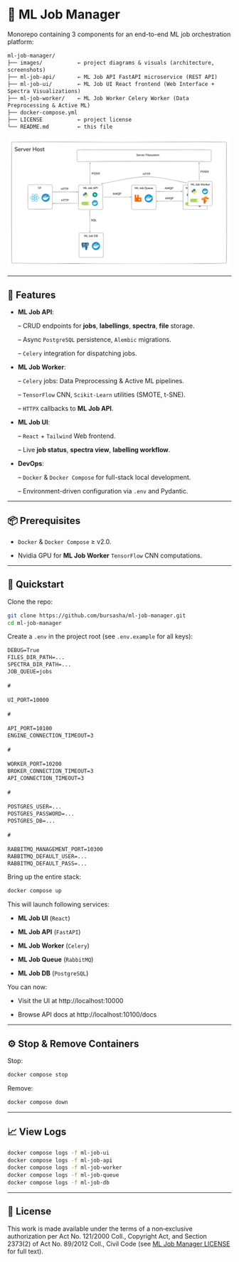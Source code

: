 # 🤖 ML Job Manager

Monorepo containing 3 components for an end-to-end ML job orchestration platform:

```
ml-job-manager/
├── images/           ← project diagrams & visuals (architecture, screenshots)
├── ml-job-api/       ← ML Job API FastAPI microservice (REST API)
├── ml-job-ui/        ← ML Job UI React frontend (Web Interface + Spectra Visualizations)
├── ml-job-worker/    ← ML Job Worker Celery Worker (Data Preprocessing & Active ML)
├── docker-compose.yml
├── LICENSE           ← project license
└── README.md         ← this file
```

![ML Job Manager Architecture](./images/architecture.png)

---

## 🚀 Features

- **ML Job API**:

  – CRUD endpoints for **jobs**, **labellings**, **spectra**, **file** storage.

  – Async `PostgreSQL` persistence, `Alembic` migrations.  

  – `Celery` integration for dispatching jobs.


- **ML Job Worker**:

  – `Celery` jobs: Data Preprocessing & Active ML pipelines.

  – `TensorFlow` CNN, `Scikit-Learn` utilities (SMOTE, t-SNE).

  – `HTTPX` callbacks to **ML Job API**.


- **ML Job UI**: 

  – `React` + `Tailwind` Web frontend. 

  – Live **job status**, **spectra view**, **labelling workflow**.


- **DevOps**:

  – `Docker` & `Docker Compose` for full-stack local development.

  – Environment-driven configuration via `.env` and Pydantic.

---

## 📦 Prerequisites

- `Docker` & `Docker Compose` ≥ v2.0. 

- Nvidia GPU for **ML Job Worker** `TensorFlow` CNN computations.

---

## 🔧 Quickstart

Clone the repo:

```bash
git clone https://github.com/bursasha/ml-job-manager.git
cd ml-job-manager
```

Create a `.env` in the project root (see `.env.example` for all keys):

```dotenv
DEBUG=True
FILES_DIR_PATH=...
SPECTRA_DIR_PATH=...
JOB_QUEUE=jobs

#

UI_PORT=10000

#

API_PORT=10100
ENGINE_CONNECTION_TIMEOUT=3

#

WORKER_PORT=10200
BROKER_CONNECTION_TIMEOUT=3
API_CONNECTION_TIMEOUT=3

#

POSTGRES_USER=...
POSTGRES_PASSWORD=...
POSTGRES_DB=...

#

RABBITMQ_MANAGEMENT_PORT=10300
RABBITMQ_DEFAULT_USER=...
RABBITMQ_DEFAULT_PASS=...
```

Bring up the entire stack:

```bash
docker compose up
```

This will launch following services:

- **ML Job UI** (`React`)

- **ML Job API** (`FastAPI`)

- **ML Job Worker** (`Celery`)

- **ML Job Queue** (`RabbitMQ`)

- **ML Job DB** (`PostgreSQL`)


You can now:

- Visit the UI at http://localhost:10000

- Browse API docs at http://localhost:10100/docs

---

## ⚙️ Stop & Remove Containers

Stop:

```bash
docker compose stop
```

Remove: 

```bash
docker compose down
```

---

## 📈 View Logs

```bash
docker compose logs -f ml-job-ui
docker compose logs -f ml-job-api
docker compose logs -f ml-job-worker
docker compose logs -f ml-job-queue
docker compose logs -f ml-job-db
```

---

## 📄 License

This work is made available under the terms of a non‐exclusive authorization per Act No. 121/2000 Coll., Copyright Act, 
and Section 2373(2) of Act No. 89/2012 Coll., Civil Code (see [ML Job Manager LICENSE](./LICENSE) for full text).

